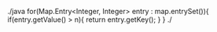 
./java for(Map.Entry<Integer, Integer> entry : map.entrySet()){
           if(entry.getValue() > n){
               return entry.getKey();
           }
        }
./
